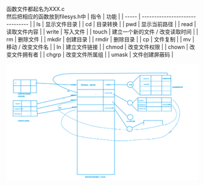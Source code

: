 函数文件都起名为XXX.c  
然后把相应的函数放到filesys.h中
| 指令  | 功能                            |
| ----- | ------------------------------- |
| ls    | 显示文件目录                    |
| cd    | 目录转换                        |
| pwd   | 显示当前路径                    |
| read  | 读取文件内容                    |
| write | 写入文件                        |
| touch | 建立一个新的文件 / 改变读取时间 |
| rm    | 删除文件                        |
| mkdir | 创建目录                        |
| rmdir | 删除目录                        |
| cp    | 文件复制                        |
| mv    | 移动 / 改变文件名               |
| ln    | 建立文件链接                    |
| chmod | 改变文件权限                    |
| chown | 改变文件拥有者                  |
| chgrp | 改变文件所属组                  |
| umask | 文件创建屏蔽码                  |
  
![系统or用户打开表结构图](https://github.com/EdmundTYX/FileSystem/blob/main/image/%E7%B3%BB%E7%BB%9For%E7%94%A8%E6%88%B7%E6%89%93%E5%BC%80%E8%A1%A8%E7%BB%93%E6%9E%84%E5%9B%BE.png)
